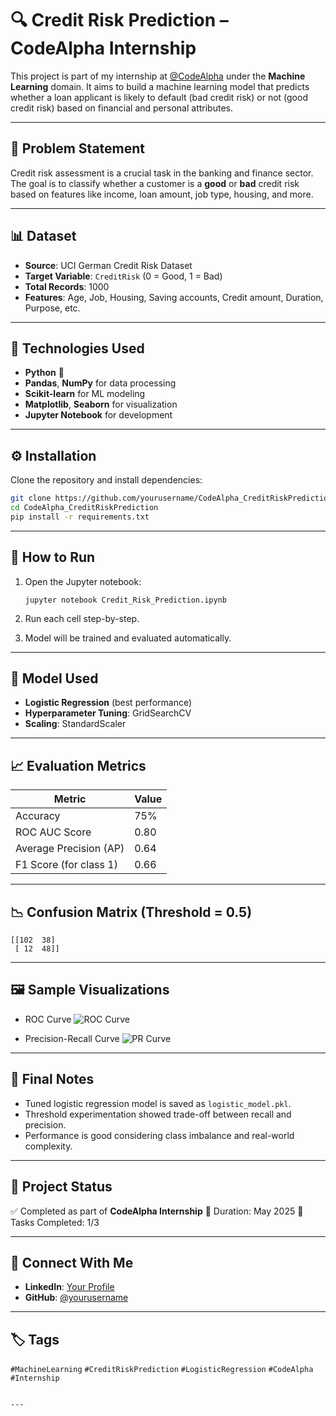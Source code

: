 
# 🔍 Credit Risk Prediction – CodeAlpha Internship

This project is part of my internship at [@CodeAlpha](https://www.linkedin.com/company/codealpha/) under the **Machine Learning** domain. It aims to build a machine learning model that predicts whether a loan applicant is likely to default (bad credit risk) or not (good credit risk) based on financial and personal attributes.

---

## 📌 Problem Statement

Credit risk assessment is a crucial task in the banking and finance sector. The goal is to classify whether a customer is a **good** or **bad** credit risk based on features like income, loan amount, job type, housing, and more.

---

## 📊 Dataset

- **Source**: UCI German Credit Risk Dataset
- **Target Variable**: `CreditRisk` (0 = Good, 1 = Bad)
- **Total Records**: 1000
- **Features**: Age, Job, Housing, Saving accounts, Credit amount, Duration, Purpose, etc.

---

## 🔧 Technologies Used

- **Python** 🐍
- **Pandas**, **NumPy** for data processing
- **Scikit-learn** for ML modeling
- **Matplotlib**, **Seaborn** for visualization
- **Jupyter Notebook** for development

---

## ⚙️ Installation

Clone the repository and install dependencies:

```bash
git clone https://github.com/yourusername/CodeAlpha_CreditRiskPrediction.git
cd CodeAlpha_CreditRiskPrediction
pip install -r requirements.txt
````

---

## 🚀 How to Run

1. Open the Jupyter notebook:

   ```
   jupyter notebook Credit_Risk_Prediction.ipynb
   ```
2. Run each cell step-by-step.
3. Model will be trained and evaluated automatically.

---

## 🧠 Model Used

* **Logistic Regression** (best performance)
* **Hyperparameter Tuning**: GridSearchCV
* **Scaling**: StandardScaler

---

## 📈 Evaluation Metrics

| Metric                 | Value |
| ---------------------- | ----- |
| Accuracy               | 75%   |
| ROC AUC Score          | 0.80  |
| Average Precision (AP) | 0.64  |
| F1 Score (for class 1) | 0.66  |

---

## 📉 Confusion Matrix (Threshold = 0.5)

```
[[102  38]
 [ 12  48]]
```

---

## 🖼️ Sample Visualizations

* ROC Curve
  ![ROC Curve](outputs/roc_curve.png)

* Precision-Recall Curve
  ![PR Curve](outputs/precision_recall.png)

---

## 🎯 Final Notes

* Tuned logistic regression model is saved as `logistic_model.pkl`.
* Threshold experimentation showed trade-off between recall and precision.
* Performance is good considering class imbalance and real-world complexity.

---

## 🏁 Project Status

✅ Completed as part of **CodeAlpha Internship**
📅 Duration: May 2025
🎯 Tasks Completed: 1/3

---

## 🔗 Connect With Me

* **LinkedIn**: [Your Profile](https://www.linkedin.com/in/yourprofile/)
* **GitHub**: [@yourusername](https://github.com/yourusername)

---

## 🏷️ Tags

`#MachineLearning` `#CreditRiskPrediction` `#LogisticRegression` `#CodeAlpha` `#Internship`

```

---


